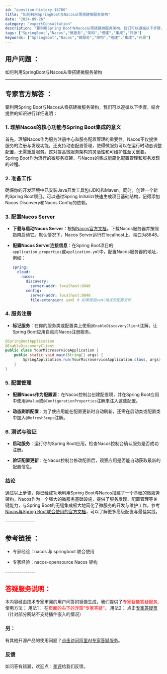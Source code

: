 ```yaml
---
id: "question-history-16780"
title: "如何利用SpringBoot与Nacos从零搭建微服务架构"
date: "2024-09-26"
category: "expertConsultation"
description: "要利用Spring Boot与Nacos从零搭建微服务架构，我们可以遵循以下步骤，结合提供的知识进行详细说明：### 1. 理解Nacos的核心功能与Spring Boot集成的意义首先，理解Nacos作为服务注册中心和服务配置管理的重要性。Nacos不仅提供服务的注册与发现功能，还支持动态配置管理"
tags: ["SpringBoot","Nacos","微服务","架构","搭建","集成","开源"]
keywords: ["SpringBoot","Nacos","微服务","架构","搭建","集成","开源"]
---
```


## 用户问题 ： 
 如何利用SpringBoot与Nacos从零搭建微服务架构  

---------------
## 专家官方解答 ：

要利用Spring Boot与Nacos从零搭建微服务架构，我们可以遵循以下步骤，结合提供的知识进行详细说明：

### 1. 理解Nacos的核心功能与Spring Boot集成的意义

首先，理解Nacos作为服务注册中心和服务配置管理的重要性。Nacos不仅提供服务的注册与发现功能，还支持动态配置管理，使得微服务可以在运行时动态调整配置，无需重启服务。这对提高微服务架构的灵活性和可维护性至关重要。Spring Boot作为流行的微服务框架，与Nacos的集成能简化配置管理和服务发现的过程。

### 2. 准备工作

确保你的开发环境中已安装Java开发工具包(JDK)和Maven。同时，创建一个新的Spring Boot项目。可以通过Spring Initializr快速生成项目基础结构，记得添加Nacos Discovery和Nacos Config的依赖。

### 3. 配置Nacos Server

- **下载与启动Nacos Server**：根据[Nacos官方文档](https://nacos.io/docs/latest/getting-started/quick-start.html)，下载Nacos服务器并按照指南启动它。默认情况下，Nacos Server运行在localhost上，端口为8848。
  
- **配置Nacos Server连接信息**：在Spring Boot项目的`application.properties`或`application.yml`中，配置Nacos服务器的地址，例如：
  ```yaml
  spring:
    cloud:
      nacos:
        discovery:
          server-addr: localhost:8848
        config:
          server-addr: localhost:8848
          file-extension: yaml # 如果使用yaml格式的配置文件
  ```

### 4. 服务注册

- **标记服务**：在你的服务类或配置类上使用`@EnableDiscoveryClient`注解，让Spring Boot应用自动向Nacos注册服务。

```java
@SpringBootApplication
@EnableDiscoveryClient
public class YourMicroserviceApplication {
    public static void main(String[] args) {
        SpringApplication.run(YourMicroserviceApplication.class, args);
    }
}
```

### 5. 配置管理

- **配置Nacos作为配置源**：在Nacos控制台创建配置项，并在Spring Boot应用中使用`@Value`或`@ConfigurationProperties`注解来注入这些配置。

- **动态刷新配置**：为了使应用能在配置更新时自动刷新，还需在启动类或配置类中加入`@RefreshScope`注解。

### 6. 测试与验证

- **启动服务**：运行你的Spring Boot应用，检查Nacos控制台确认服务是否成功注册。

- **验证配置更新**：在Nacos控制台修改配置后，观察应用是否能自动获取最新的配置信息。

### 结论

通过以上步骤，你已经成功地利用Spring Boot与Nacos搭建了一个基础的微服务架构。Nacos作为一个强大的微服务基础设施，提供了服务发现、配置管理等关键能力，与Spring Boot的无缝集成极大地简化了微服务的开发与维护工作。参考[Nacos与Spring Boot联合使用的官方文档](https://nacos.io/docs/latest/ecology/use-nacos-with-spring-boot/)，可以了解更多高级配置与最佳实践。


<font color="#949494">---------------</font> 


## 参考链接 ：

* 专家经验：nacos 与 springboot 联合使用 
 
 * 专家经验：nacos-opensource Nacos 架构 


 <font color="#949494">---------------</font> 
 


## <font color="#FF0000">答疑服务说明：</font> 

本内容经由技术专家审阅的用户问答的镜像生成，我们提供了<font color="#FF0000">专家智能答疑服务</font>,使用方法：
用法1： 在<font color="#FF0000">页面的右下的浮窗”专家答疑“</font>。
用法2： 点击[专家答疑页](https://answer.opensource.alibaba.com/docs/intro)（针对部分网站不支持插件嵌入的情况）
### 另：


有其他开源产品的使用问题？[点击访问阿里AI专家答疑服务](https://answer.opensource.alibaba.com/docs/intro)。
### 反馈
如问答有错漏，欢迎点：[差评](https://ai.nacos.io/user/feedbackByEnhancerGradePOJOID?enhancerGradePOJOId=16782)给我们反馈。
